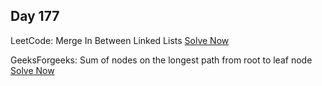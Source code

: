 ## Day 177

LeetCode: Merge In Between Linked Lists 
[Solve Now](https://leetcode.com/problems/merge-in-between-linked-lists/description/)

GeeksForgeeks: Sum of nodes on the longest path from root to leaf node 
[Solve Now](https://www.geeksforgeeks.org/problems/sum-of-the-longest-bloodline-of-a-tree/1)